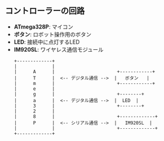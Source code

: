 ## コントローラーの回路

- **ATmega328P**: マイコン
- **ボタン**: ロボット操作用のボタン
- **LED**: 接続中に点灯するLED
- **IM920SL**: ワイヤレス通信モジュール
    ```
    +-------------+
    |             |
    |      A      |                       +------------+
    |      T      |  <-- デジタル通信 -->  |   ボタン   |
    |      m      |                       +------------+
    |      e      |               
    |      g      |                       +--------+
    |      a      |  <-- デジタル通信 -->  |  LED  |
    |      3      |                       +--------+
    |      2      | 
    |      8      |                       +-------------+
    |      P      |  <-- シリアル通信 -->  |   IM920SL  |
    |             |                       +-------------+
    +-------------+
    ```